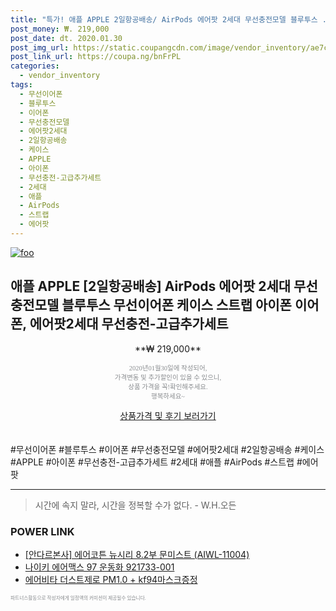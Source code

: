 ```yaml
--- 
title: "특가! 애플 APPLE 2일항공배송/ AirPods 에어팟 2세대 무선충전모델 블루투스 ..." 
post_money: ₩. 219,000 
post_date: dt. 2020.01.30 
post_img_url: https://static.coupangcdn.com/image/vendor_inventory/ae7c/cb90b88978a394da47161e4b825393b1637c6347c4b02b5fb20667f3d12e.jpg 
post_link_url: https://coupa.ng/bnFrPL 
categories: 
  - vendor_inventory 
tags: 
  - 무선이어폰 
  - 블루투스 
  - 이어폰 
  - 무선충전모델 
  - 에어팟2세대 
  - 2일항공배송 
  - 케이스 
  - APPLE 
  - 아이폰 
  - 무선충전-고급추가세트 
  - 2세대 
  - 애플 
  - AirPods 
  - 스트랩 
  - 에어팟 
--- 
```

[![foo](https://static.coupangcdn.com/image/vendor_inventory/ae7c/cb90b88978a394da47161e4b825393b1637c6347c4b02b5fb20667f3d12e.jpg)](https://coupa.ng/bnFrPL) 

## 애플 APPLE [2일항공배송] AirPods 에어팟 2세대 무선충전모델 블루투스 무선이어폰 케이스 스트랩 아이폰 이어폰, 에어팟2세대 무선충전-고급추가세트 
<p style="text-align: center;">**₩ 219,000**</p> 
<p style="text-align: center;"><span style="color: #898c8f; font-family: Georgia,Times,serif; font-size: 0.75em;">2020년01월30일에 작성되어, <br>가격변동 및 추가할인이 있을 수 있으니,<br> 상품 가격을 꼭!확인해주세요.<br>행복하세요~</span> 
</p>	 
<div markdown="0" style="text-align: center;"><a href="https://coupa.ng/bnFrPL" class="btn btn--success">상품가격 및 후기 보러가기</a></div> 
<br><br> 
  #무선이어폰 #블루투스 #이어폰 #무선충전모델 #에어팟2세대 #2일항공배송 #케이스 #APPLE #아이폰 #무선충전-고급추가세트 #2세대 #애플 #AirPods #스트랩 #에어팟 
<hr> 

> 시간에 속지 말라, 시간을 정복할 수가 없다. - W.H.오든 


### POWER LINK

* <a href="https://blog.naver.com/santokki14/221785146265" target="_blank">[안다르본사] 에어코튼 뉴시리 8.2부 문미스트 (AIWL-11004)</a>
* <a href="https://blog.naver.com/santokki14/221786028370" target="_blank">나이키 에어맥스 97 운동화 921733-001</a>
* <a href="https://blog.naver.com/santokki14/221784450861" target="_blank">에어비타 더스트제로 PM1.0 + kf94마스크증정</a>

<span style="color: #898c8f; font-family: Georgia,Times,serif; font-size: 0.55em;">파트너스활동으로 작성자에게 일정액의 커미션이 제공될수 있습니다.</span> 
